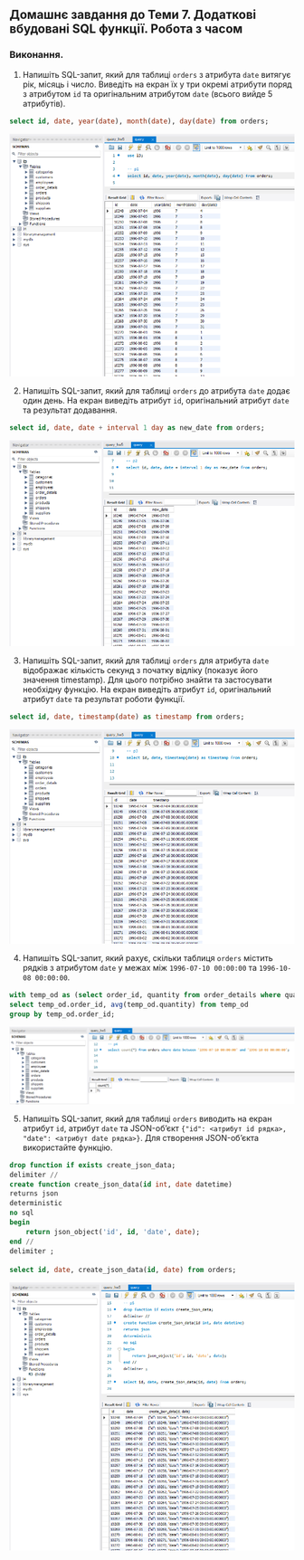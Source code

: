 ## Домашнє завдання до Теми 7. Додаткові вбудовані SQL функції. Робота з часом

### Виконання.

 1. Напишіть SQL-запит, який для таблиці `orders` з атрибута `date` витягує рік, місяць і число. Виведіть на екран їх у три окремі атрибути поряд з атрибутом `id` та оригінальним атрибутом `date` (всього вийде 5 атрибутів).

```sql
select id, date, year(date), month(date), day(date) from orders;
```
![created table](p1.png)

2. Напишіть SQL-запит, який для таблиці `orders` до атрибута `date` додає один день. На екран виведіть атрибут `id`, оригінальний атрибут `date` та результат додавання.

```sql
select id, date, date + interval 1 day as new_date from orders;
```
![created table](p2.png)

3. Напишіть SQL-запит, який для таблиці `orders` для атрибута `date` відображає кількість секунд з початку відліку (показує його значення timestamp). Для цього потрібно знайти та застосувати необхідну функцію. На екран виведіть атрибут `id`, оригінальний атрибут `date` та результат роботи функції.

```sql
select id, date, timestamp(date) as timestamp from orders;
```
![created table](p3.png)

4. Напишіть SQL-запит, який рахує, скільки таблиця `orders` містить рядків з атрибутом `date` у межах між `1996-07-10 00:00:00` та `1996-10-08 00:00:00`.

```sql
with temp_od as (select order_id, quantity from order_details where quantity>10)
select temp_od.order_id, avg(temp_od.quantity) from temp_od
group by temp_od.order_id;
```
![created table](p4.png)

5. Напишіть SQL-запит, який для таблиці `orders` виводить на екран атрибут `id`, атрибут `date` та JSON-об’єкт `{"id": <атрибут id рядка>, "date": <атрибут date рядка>}`. Для створення JSON-об’єкта використайте функцію.

```sql
drop function if exists create_json_data;
delimiter //
create function create_json_data(id int, date datetime)
returns json
deterministic
no sql
begin
    return json_object('id', id, 'date', date);
end //
delimiter ;

select id, date, create_json_data(id, date) from orders;
```
![created table](p5.png)